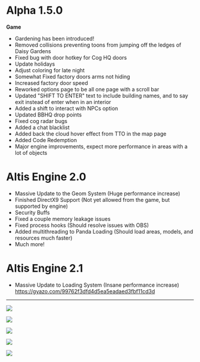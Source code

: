 Alpha 1.5.0
=======
**Game**
- Gardening has been introduced!
- Removed collisions preventing toons from jumping off the ledges of Daisy Gardens
- Fixed bug with door hotkey for Cog HQ doors
- Update holidays
- Adjust coloring for late night
- Somewhat Fixed factory doors arms not hiding
- Increased factory door speed
- Reworked options page to be all one page with a scroll bar
- Updated "SHIFT TO ENTER" text to include building names, and to say exit instead of enter when in an interior
- Added a shift to interact with NPCs option
- Updated BBHQ drop points
- Fixed cog radar bugs
- Added a chat blacklist
- Added back the cloud hover effect from TTO in the map page
- Added Code Redemption
- Major engine improvements, expect more performance in areas with a lot of objects

**Altis Engine 2.0**
==========
- Massive Update to the Geom System (Huge performance increase)
- Finished DirectX9 Support (Not yet allowed from the game, but supported by engine)
- Security Buffs
- Fixed a couple memory leakage issues
- Fixed process hooks (Should resolve issues with OBS)
- Added multithreading to Panda Loading (Should load areas, models, and resources much faster)
- Much more!

**Altis Engine 2.1**
==========
- Massive Update to Loading System (Insane performance increase)
https://gyazo.com/99762f3dfd4d5ea5eadaed3fbf11cd3d


----

![](https://i.imgur.com/o0jQkP0.png)

![](https://i.imgur.com/KdaaPIw.png)

![](https://i.imgur.com/ZL69maG.png)

![](https://i.imgur.com/xPatfHW.gif)

![](https://i.imgur.com/B6WCMeZ.gif)
